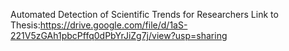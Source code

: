 Automated Detection of Scientific Trends for Researchers
Link to Thesis:https://drive.google.com/file/d/1aS-221V5zGAh1pbcPffq0dPbYrJiZg7j/view?usp=sharing
